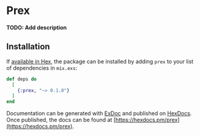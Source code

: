 # Prex

**TODO: Add description**

## Installation

If [available in Hex](https://hex.pm/docs/publish), the package can be installed
by adding `prex` to your list of dependencies in `mix.exs`:

```elixir
def deps do
  [
    {:prex, "~> 0.1.0"}
  ]
end
```

Documentation can be generated with [ExDoc](https://github.com/elixir-lang/ex_doc)
and published on [HexDocs](https://hexdocs.pm). Once published, the docs can
be found at [https://hexdocs.pm/prex](https://hexdocs.pm/prex).

